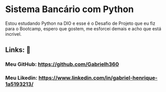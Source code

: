 # Sistema Bancário com Python

Estou estudando Python na DIO e esse é o Desafio de Projeto que eu fiz para o Bootcamp, espero que gostem, me esforcei demais e acho que está incrivel.

## Links: 🔗
### Meu GitHub: https://github.com/Gabrielh360
### Meu Likedin: https://www.linkedin.com/in/gabriel-henrique-1a5193213/
